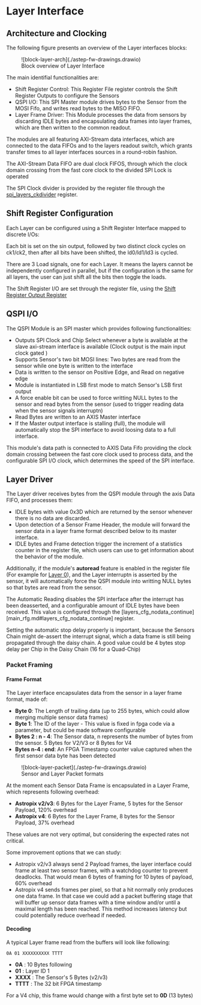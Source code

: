 # Layer Interface

## Architecture and Clocking

The following figure presents an overview of the Layer interfaces blocks: 

<figure markdown>
  ![block-layer-arch](./astep-fw-drawings.drawio)
  <figcaption>Block overview of Layer Interface</figcaption>
</figure>

The main identifial functionalities are: 

- Shift Register Control: This Register File register controls the Shift Register Outputs to configure the Sensors
- QSPI I/O: This SPI Master module drives bytes to the Sensor from the MOSI Fifo, and writes read bytes to the MISO FIFO. 
- Layer Frame Driver: This Module processes the data from sensors by discarding IDLE bytes and encapsulating data frames into layer frames, which are then written to the common readout. 

The modules are all featuring AXI-Stream data interfaces, which are connected to the data FIFOs and to the layers readout switch, which grants transfer times to all layer interfaces sources in a round-robin fashion. 

The AXI-Stream Data FIFO are dual clock FIFOS, through which the clock domain crossing from the fast core clock to the divided SPI Lock is operated

The SPI Clock divider is provided by the register file through the [spi_layers_ckdivider](../main_rfg#spi_layers_ckdivider) register. 




## Shift Register Configuration 

Each Layer can be configured using a Shift Register Interface mapped to discrete I/Os:

<script type="WaveDrom">
{% include "../wavedrom/wd_layer_config_sr.json" %}
</script>

Each bit is set on the sin output, followed by two distinct clock cycles on ck1/ck2, then after all bits have been shifted, the ld0/ld1/ld3 is cycled. 

There are 3 Load signals, one for each Layer. It means the layers cannot be independently configured in parallel, but if the configuration is the same for all layers, the user  can just shift all the bits then toggle the loads.

The Shift Register I/O are set through the register file, using the [Shift Register Output Register](../main_rfg#layers_sr_out)

## QSPI I/O 

The QSPI Module is an SPI master which provides following functionalities: 

- Outputs SPI Clock and Chip Select whenever a byte is available at the slave axi-stream interface is available (Clock output is the main input clock gated )
- Supports Sensor's two bit MOSI lines: Two bytes are read from the sensor while one byte is written to the interface
- Data is written to the sensor on Positive Edge, and Read on negative edge 
- Module is instantiated in LSB first mode to match Sensor's LSB first output 
- A force enable bit can be used to force writting NULL bytes to the sensor and read bytes from the sensor (used to trigger reading data when the sensor signals interruptn)
- Read Bytes are written to an AXIS Master interface
- If the Master output interface is stalling (full), the module will automatically stop the SPI interface to avoid loosing data to a full interface.


This module's data path is connected to AXIS Data Fifo providing the clock domain crossing between the fast core clock used to process data, and the configurable SPI I/O clock, which determines the speed of the SPI interface. 

## Layer Driver 

The Layer driver receives bytes from the QSPI module through the axis Data FIFO, and processes them: 

- IDLE bytes with value 0x3D which are returned by the sensor whenever there is no data are discarded. 
- Upon detection of a Sensor Frame Header, the module will forward the sensor data in a layer frame format described below to its master interface. 
- IDLE bytes and Frame detection trigger the increment of a statistics counter in the register file, which users can use to get information about the behavior of the module. 

Additionally, if the module's **autoread** feature is enabled in the register file (For example for [Layer 0](main_rfg.md#layer_0_cfg_ctrl)), and the Layer interruptn is asserted by the sensor, it will automatically force the QSPI module into writting NULL bytes so that bytes are read from the sensor. 

The Automatic Reading disables the SPI interface after the interrupt has been deasserted, and a configurable amount of IDLE bytes have been received. This value is configured through the [layers_cfg_nodata_continue][main_rfg.md#layers_cfg_nodata_continue] register. 

Setting the automatic stop delay properly is important, because the Sensors Chain might de-assert the interrupt signal, which a data frame is still being propagated through the daisy chain. A good value could be 4 bytes stop delay per Chip in the Daisy Chain (16 for a Quad-Chip)

### Packet Framing

#### Frame Format 

The Layer interface encapsulates data from the sensor in a layer frame format, made of: 

- **Byte 0**: The Length of trailing data (up to 255 bytes, which could allow merging multiple sensor data frames)
- **Byte 1**: The ID of the layer - This value is fixed in fpga code via a parameter, but could be made software configurable
- **Bytes 2 : n - 4**: The Sensor data, n represents the number of bytes from the sensor. 5 Bytes for V2/V3 or 8 Bytes for V4 
- **Bytes n-4 : end**: An FPGA Timestamp counter value captured when the first sensor data byte has been detected

<figure markdown>
  ![block-layer-packet](./astep-fw-drawings.drawio)
  <figcaption>Sensor and Layer Packet formats</figcaption>
</figure>

At the moment each Sensor Data Frame is encapsulated in a Layer Frame, which represents following overhead:

- **Astropix v2/v3**: 6 Bytes for the Layer Frame, 5 bytes for the Sensor Payload, 120% overhead 
- **Astropix v4**: 6 Bytes for the Layer Frame, 8 bytes for the Sensor Payload, 37% overhead

These values are not very optimal, but considering the expected rates not critical.

Some improvement options that we can study: 

- Astropix v2/v3 always send 2 Payload frames, the layer interface could frame at least two sensor frames, with a watchdog counter to prevent deadlocks. That would mean 6 bytes of framing for 10 bytes of payload, 60% overhead
- Astropix v4 sends frames per pixel, so that a hit normally only produces one data frame. In that case we could add a packet buffering stage that will buffer up sensor data frames with a time window and/or until a maximal length has been reached. This method increases latency but could potentially reduce overhead if needed.




#### Decoding 

A typical Layer frame read from the buffers will look like following: 

    0A 01 XXXXXXXXXX TTTT

- **0A**   : 10 Bytes following 
- **01**   : Layer ID 1 
- **XXXX** : The Sensor's 5 Bytes (v2/v3)
- **TTTT** : The 32 bit FPGA timestamp 

For a V4 chip, this frame would change with a first byte set to **0D** (13 bytes)